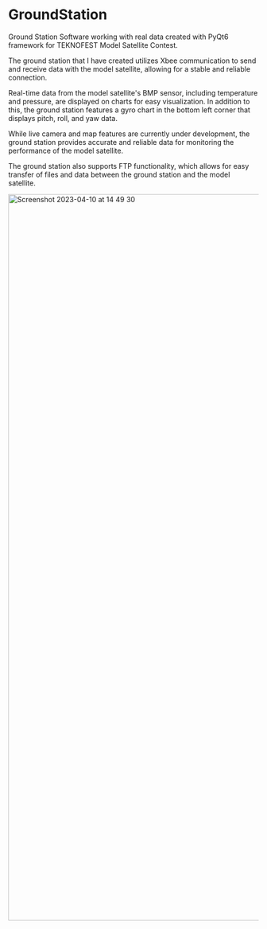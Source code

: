 # GroundStation
Ground Station Software working with real data created with PyQt6 framework for TEKNOFEST Model Satellite Contest.

The ground station that I have created utilizes Xbee communication to send and receive data with the model satellite, allowing for a stable and reliable connection. 

Real-time data from the model satellite's BMP sensor, including temperature and pressure, are displayed on charts for easy visualization. In addition to this, the ground station features a gyro chart in the bottom left corner that displays pitch, roll, and yaw data. 

While live camera and map features are currently under development, the ground station provides accurate and reliable data for monitoring the performance of the model satellite.

The ground station also supports FTP functionality, which allows for easy transfer of files and data between the ground station and the model satellite.


<img width="1460" alt="Screenshot 2023-04-10 at 14 49 30" src="https://user-images.githubusercontent.com/102544533/230896281-642d6f66-a4ba-4c05-9a32-88c44b33bf6e.png">
